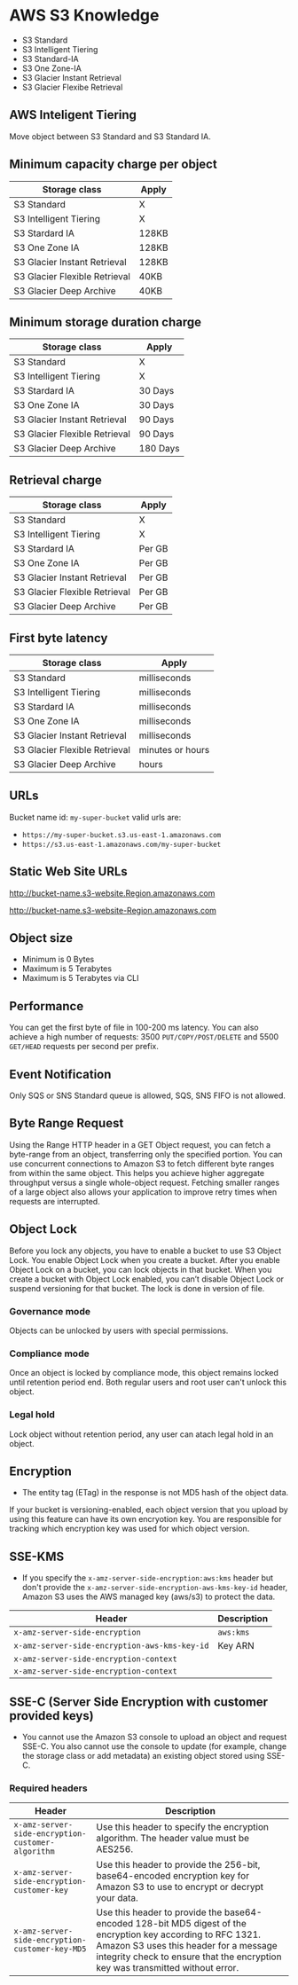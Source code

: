 # AWS S3 Knowledge

* S3 Standard
* S3 Intelligent Tiering
* S3 Standard-IA
* S3 One Zone-IA
* S3 Glacier Instant Retrieval
* S3 Glacier Flexibe Retrieval

## AWS Inteligent Tiering

Move object between S3 Standard and S3 Standard IA.


## Minimum capacity charge per object

| Storage class                 | Apply |
| ----------------------------- | ----- |
| S3 Standard                   |     X |
| S3 Intelligent Tiering        |     X |
| S3 Stardard IA                | 128KB |
| S3 One Zone IA                | 128KB |
| S3 Glacier Instant Retrieval  | 128KB |
| S3 Glacier Flexible Retrieval |  40KB |
| S3 Glacier Deep Archive       |  40KB |

## Minimum storage duration charge

| Storage class                 |    Apply |
| ----------------------------- | -------- |
| S3 Standard                   |        X |
| S3 Intelligent Tiering        |        X |
| S3 Stardard IA                |  30 Days |
| S3 One Zone IA                |  30 Days |
| S3 Glacier Instant Retrieval  |  90 Days |
| S3 Glacier Flexible Retrieval |  90 Days |
| S3 Glacier Deep Archive       | 180 Days |

## Retrieval charge

| Storage class                 |   Apply |
| ----------------------------- |   ----- |
| S3 Standard                   |       X |
| S3 Intelligent Tiering        |       X |
| S3 Stardard IA                | Per GB  |
| S3 One Zone IA                | Per GB  |
| S3 Glacier Instant Retrieval  | Per GB  |
| S3 Glacier Flexible Retrieval | Per GB  |
| S3 Glacier Deep Archive       | Per GB  |

## First byte latency

| Storage class                 |             Apply |
| ----------------------------- |             ----- |
| S3 Standard                   | milliseconds      |
| S3 Intelligent Tiering        | milliseconds      |
| S3 Stardard IA                | milliseconds      |
| S3 One Zone IA                | milliseconds      |
| S3 Glacier Instant Retrieval  | milliseconds      |
| S3 Glacier Flexible Retrieval | minutes or hours  |
| S3 Glacier Deep Archive       | hours             |


## URLs

Bucket name id: `my-super-bucket` valid urls are:
* `https://my-super-bucket.s3.us-east-1.amazonaws.com`
* `https://s3.us-east-1.amazonaws.com/my-super-bucket`

## Static Web Site URLs

http://bucket-name.s3-website.Region.amazonaws.com

http://bucket-name.s3-website-Region.amazonaws.com

## Object size

* Minimum is 0 Bytes
* Maximum is 5 Terabytes
* Maximum is 5 Terabytes via CLI

## Performance

You can get the first byte of file in 100-200 ms latency. 
You can also achieve a high number of requests: 3500 `PUT/COPY/POST/DELETE` and 5500 `GET/HEAD` requests per second per prefix.

## Event Notification

Only SQS or SNS Standard queue is allowed, SQS, SNS FIFO is not allowed.

## Byte Range Request

Using the Range HTTP header in a GET Object request, you can fetch a byte-range from an object, transferring only the specified portion. You can use concurrent connections to Amazon S3 to fetch different byte ranges from within the same object. This helps you achieve higher aggregate throughput versus a single whole-object request. Fetching smaller ranges of a large object also allows your application to improve retry times when requests are interrupted.

## Object Lock

Before you lock any objects, you have to enable a bucket to use S3 Object Lock. You enable Object Lock when you create a bucket. After you enable Object Lock on a bucket, you can lock objects in that bucket. When you create a bucket with Object Lock enabled, you can’t disable Object Lock or suspend versioning for that bucket.
The lock is done in version of file.

### Governance mode

Objects can be unlocked by users with special permissions.

### Compliance mode

Once an object is locked by compliance mode, this object remains locked until retention period end. Both regular users and root user can't unlock this object.

### Legal hold

Lock object without retention period, any user can atach legal hold in an object.

## Encryption

* The entity tag (ETag) in the response is not MD5 hash of the object data.

If your bucket is versioning-enabled, each object version that you upload by using this feature can have its own encryotion key. You are responsible for tracking which encryption key was used for which object version.

## SSE-KMS

* If you specify the `x-amz-server-side-encryption:aws:kms` header but don't provide the `x-amz-server-side-encryption-aws-kms-key-id` header, Amazon S3 uses the AWS managed key (aws/s3) to protect the data.

|Header|Description|
|--|--|
|`x-amz-server-side-encryption`| `aws:kms`|
|`x-amz-server-side-encryption-aws-kms-key-id`|Key ARN|
|`x-amz-server-side-encryption-context`||
|`x-amz-server-side-encryption-context`||



## SSE-C (Server Side Encryption with customer provided keys)

* You cannot use the Amazon S3 console to upload an object and request SSE-C. You also cannot use the console to update (for example, change the storage class or add metadata) an existing object stored using SSE-C.

### Required headers

|Header|Description|
|--|--|
|`x-amz-server-side-encryption-customer-algorithm`|Use this header to specify the encryption algorithm. The header value must be AES256.|
|`x-amz-server-side-encryption-customer-key`|Use this header to provide the 256-bit, base64-encoded encryption key for Amazon S3 to use to encrypt or decrypt your data.|
|`x-amz-server-side-encryption-customer-key-MD5`|Use this header to provide the base64-encoded 128-bit MD5 digest of the encryption key according to RFC 1321. Amazon S3 uses this header for a message integrity check to ensure that the encryption key was transmitted without error.|